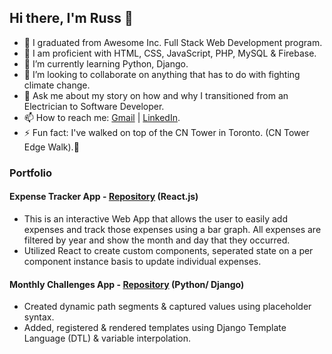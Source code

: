 ## Hi there, I'm Russ 👋 

<!--
**r83wheeler/r83wheeler** is a ✨ _special_ ✨ repository because its `README.md` (this file) appears on your GitHub profile.

Here are some ideas to get you started:
-->
- 🔭 I graduated from Awesome Inc. Full Stack Web Development program.   
- 💼 I am proficient with HTML, CSS, JavaScript, PHP, MySQL & Firebase.  
- 🌱 I’m currently learning Python, Django.  
- 👯 I’m looking to collaborate on anything that has to do with fighting climate change.   
- 💬 Ask me about my story on how and why I transitioned from an Electrician to Software Developer.   
- 📫 How to reach me: [Gmail](http://r83wheeler@gmail.com) | [LinkedIn](http://linkedin.com/in/russellswheeler/).    
- ⚡ Fun fact: I've walked on top of the CN Tower in Toronto. (CN Tower Edge Walk).:tokyo_tower:   
  
  
    
      
### Portfolio  

#### Expense Tracker App - [Repository](https://github.com/r83wheeler/expense-tracker) (React.js) 
 * This is an interactive Web App that allows the user to easily add expenses and track those expenses using a bar graph. All expenses are filtered by year and show the month and day that they occurred.  
 * Utilized React to create custom components, seperated state on a per component instance basis to update individual expenses.  

#### Monthly Challenges App - [Repository](https://github.com/r83wheeler/monthly_challenges) (Python/ Django)    
 * Created dynamic path segments & captured values using placeholder syntax.  
 * Added, registered & rendered templates using Django Template Language (DTL) & variable interpolation.  






